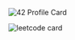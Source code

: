 ![42 Profile Card](https://1337-readme-hxx2.vercel.app/api/profile?cursus=42cursus&dark=true&login=aamajane)

![leetcode card](https://stats-cards-4b1n8mmbp-hxx2.vercel.app/api/leetcode/?username=aamajane)
